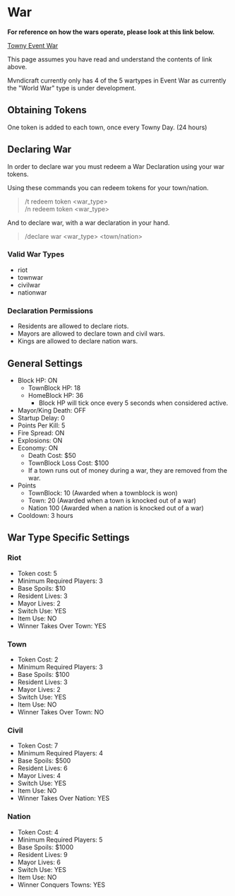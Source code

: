 # War

**For reference on how the wars operate, please look at this link below.**

[Towny Event War](https://townyadvanced.github.io/eventwar.html)

This page assumes you have read and understand the contents of link above.


Mvndicraft currently only has 4 of the 5 wartypes in Event War as currently the "World War" type is under development.

## Obtaining Tokens
One token is added to each town, once every Towny Day. (24 hours)

## Declaring War
In order to declare war you must redeem a War Declaration using your war tokens.

Using these commands you can redeem tokens for your town/nation.

> /t redeem token <war_type></br>
> /n redeem token <war_type>

And to declare war, with a war declaration in your hand.

> /declare war <war_type> <town/nation>

### Valid War Types
- riot
- townwar
- civilwar
- nationwar

### Declaration Permissions
- Residents are allowed to declare riots.
- Mayors are allowed to declare town and civil wars.
- Kings are allowed to declare nation wars.

## General Settings
- Block HP: ON
	- TownBlock HP: 18
	- HomeBlock HP: 36
		- Block HP will tick once every 5 seconds when considered active.
- Mayor/King Death: OFF
- Startup Delay: 0
- Points Per Kill: 5
- Fire Spread: ON
- Explosions: ON
- Economy: ON
	- Death Cost: $50
	- TownBlock Loss Cost: $100
	- If a town runs out of money during a war, they are removed from the war.
- Points
	- TownBlock: 10 (Awarded when a townblock is won)
	- Town: 20 (Awarded when a town is knocked out of a war)
	- Nation 100 (Awarded when a nation is knocked out of a war)
- Cooldown: 3 hours

## War Type Specific Settings
### Riot
- Token cost: 5
- Minimum Required Players: 3
- Base Spoils: $10
- Resident Lives: 3
- Mayor Lives: 2
- Switch Use: YES
- Item Use: NO
- Winner Takes Over Town: YES
### Town 
- Token Cost: 2
- Minimum Required Players: 3
- Base Spoils: $100
- Resident Lives: 3
- Mayor Lives: 2
- Switch Use: YES
- Item Use: NO
- Winner Takes Over Town: NO
### Civil 
- Token Cost: 7
- Minimum Required Players: 4
- Base Spoils: $500
- Resident Lives: 6
- Mayor Lives: 4
- Switch Use: YES
- Item Use: NO
- Winner Takes Over Nation: YES
### Nation
- Token Cost: 4
- Minimum Required Players: 5
- Base Spoils: $1000
- Resident Lives: 9
- Mayor Lives: 6
- Switch Use: YES
- Item Use: NO
- Winner Conquers Towns: YES

